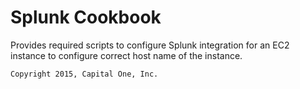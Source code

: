 Splunk Cookbook
================
Provides required scripts to configure Splunk integration for an EC2 instance to configure correct host name of the instance.


```text
Copyright 2015, Capital One, Inc.
